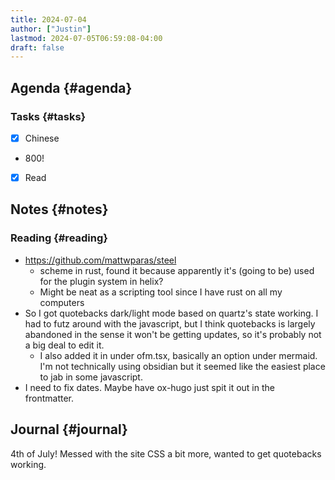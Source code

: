 ```yaml
---
title: 2024-07-04
author: ["Justin"]
lastmod: 2024-07-05T06:59:08-04:00
draft: false
---
```


<div class="outline-1 jvc">

## Agenda {#agenda}

<div class="outline-2 jvc">

### Tasks {#tasks}

-   [X] Chinese
-   800!
-   [X] Read

</div>

</div>

<div class="outline-1 jvc">

## Notes {#notes}

<div class="outline-2 jvc">

### Reading {#reading}

-   <https://github.com/mattwparas/steel>
    -   scheme in rust, found it because apparently it's (going to be) used for the
        plugin system in helix?
    -   Might be neat as a scripting tool since I have rust on all my computers
-   So I got quotebacks dark/light mode based on quartz's state working. I had to
    futz around with the javascript, but I think quotebacks is largely abandoned
    in the sense it won't be getting updates, so it's probably not a big deal to
    edit it.
    -   I also added it in under ofm.tsx, basically an option under mermaid. I'm not
        technically using obsidian but it seemed like the easiest place to jab in
        some javascript.
-   I need to fix dates. Maybe have ox-hugo just spit it out in the frontmatter.

</div>

</div>

<div class="outline-1 jvc">

## Journal {#journal}

4th of July! Messed with the site CSS a bit more, wanted to get quotebacks working.

</div>
